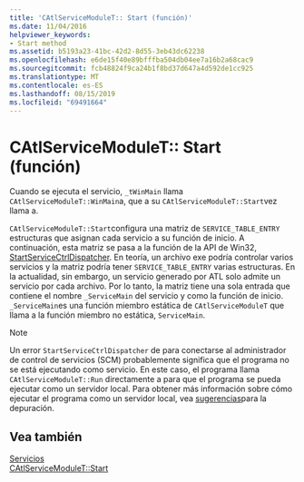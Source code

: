 ```yaml
---
title: 'CAtlServiceModuleT:: Start (función)'
ms.date: 11/04/2016
helpviewer_keywords:
- Start method
ms.assetid: b5193a23-41bc-42d2-8d55-3eb43dc62238
ms.openlocfilehash: e6de15f40e89bfffba504db04ee7a16b2a68cac9
ms.sourcegitcommit: fcb48824f9ca24b1f8bd37d647a4d592de1cc925
ms.translationtype: MT
ms.contentlocale: es-ES
ms.lasthandoff: 08/15/2019
ms.locfileid: "69491664"
---
```

# <a name="catlservicemoduletstart-function"></a>CAtlServiceModuleT:: Start (función)

Cuando se ejecuta el servicio, `_tWinMain` llama `CAtlServiceModuleT::WinMain`a, que a su `CAtlServiceModuleT::Start`vez llama a.

`CAtlServiceModuleT::Start`configura una matriz de `SERVICE_TABLE_ENTRY` estructuras que asignan cada servicio a su función de inicio. A continuación, esta matriz se pasa a la función de la API de Win32, [StartServiceCtrlDispatcher](/windows/win32/api/winsvc/nf-winsvc-startservicectrldispatcherw). En teoría, un archivo exe podría controlar varios servicios y la matriz podría tener `SERVICE_TABLE_ENTRY` varias estructuras. En la actualidad, sin embargo, un servicio generado por ATL solo admite un servicio por cada archivo. Por lo tanto, la matriz tiene una sola entrada que contiene el nombre `_ServiceMain` del servicio y como la función de inicio. `_ServiceMain`es una función miembro estática de `CAtlServiceModuleT` que llama a la función miembro no estática, `ServiceMain`.

> [!NOTE]
>  Un error `StartServiceCtrlDispatcher` de para conectarse al administrador de control de servicios (SCM) probablemente significa que el programa no se está ejecutando como servicio. En este caso, el programa llama `CAtlServiceModuleT::Run` directamente a para que el programa se pueda ejecutar como un servidor local. Para obtener más información sobre cómo ejecutar el programa como un servidor local, vea [sugerencias](../atl/debugging-tips.md)para la depuración.

## <a name="see-also"></a>Vea también

[Servicios](../atl/atl-services.md)<br/>
[CAtlServiceModuleT::Start](../atl/reference/catlservicemodulet-class.md#start)
